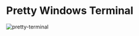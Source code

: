 # Pretty Windows Terminal

![pretty-terminal](https://user-images.githubusercontent.com/25632169/86504571-9b58d880-bddb-11ea-9993-c948720c38ac.PNG)
